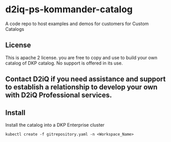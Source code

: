 # d2iq-ps-kommander-catalog
A code repo to host examples and demos for customers for Custom Catalogs

## License

This is apache 2 license. you are free to copy and use to build your own catalog of DKP catalog. No support is offered in its use. 


## Contact D2iQ if you need assistance and support to establish a relationship to develop your own with D2iQ Professional services. 
  
 ## Install

 Install the catalog into a DKP Enterprise cluster

 ```
 kubectl create -f gitrepository.yaml -n <Workspace_Name>
 ```

